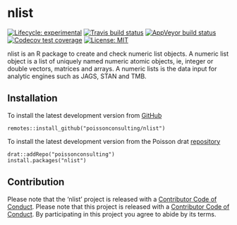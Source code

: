 
<!-- README.md is generated from README.Rmd. Please edit that file -->

# nlist

<!-- badges: start -->

[![Lifecycle:
experimental](https://img.shields.io/badge/lifecycle-experimental-orange.svg)](https://www.tidyverse.com/lifecycle/#experimental)
[![Travis build
status](https://travis-ci.com/poissonconsulting/nlist.svg?branch=master)](https://travis-ci.com/poissonconsulting/nlist)
[![AppVeyor build
status](https://ci.appveyor.com/api/projects/status/github/poissonconsulting/nlist?branch=master&svg=true)](https://ci.appveyor.com/project/poissonconsulting/nlist)
[![Codecov test
coverage](https://codecov.io/gh/poissonconsulting/nlist/branch/master/graph/badge.svg)](https://codecov.io/gh/poissonconsulting/nlist?branch=master)
[![License:
MIT](https://img.shields.io/badge/License-MIT-green.svg)](https://opensource.org/licenses/MIT)
<!-- badges: end -->

nlist is an R package to create and check numeric list objects. A
numeric list object is a list of uniquely named numeric atomic objects,
ie, integer or double vectors, matrices and arrays. A numeric lists is
the data input for analytic engines such as JAGS, STAN and TMB.

## Installation

To install the latest development version from
[GitHub](https://github.com/poissonconsulting/nlist)

    remotes::install_github("poissonconsulting/nlist")

To install the latest development version from the Poisson drat
[repository](https://github.com/poissonconsulting/drat)

    drat::addRepo("poissonconsulting")
    install.packages("nlist")

## Contribution

Please note that the ‘nlist’ project is released with a [Contributor
Code of Conduct](CODE_OF_CONDUCT.md). Please note that this project is
released with a [Contributor Code of
Conduct](https://poissonconsulting.github.io/mcmcr/CONDUCT.html). By
participating in this project you agree to abide by its terms.
